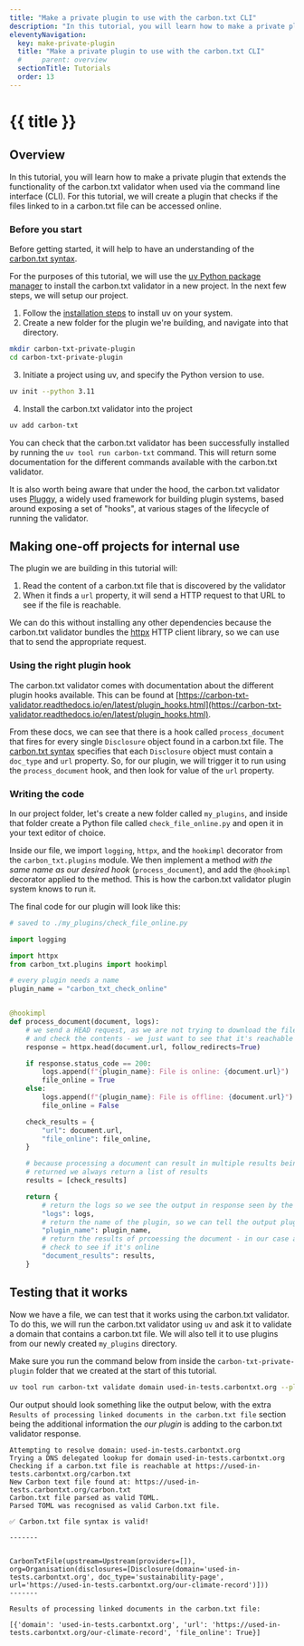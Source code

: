 ```yaml
---
title: "Make a private plugin to use with the carbon.txt CLI"
description: "In this tutorial, you will learn how to make a private plugin that can be used with the carbon.txt CLI."
eleventyNavigation:
  key: make-private-plugin
  title: "Make a private plugin to use with the carbon.txt CLI"
  #     parent: overview
  sectionTitle: Tutorials
  order: 13
---
```


# {{ title }}

## Overview

In this tutorial, you will learn how to make a private plugin that extends the functionality of the carbon.txt validator when used via the command line interface (CLI). For this tutorial, we will create a plugin that checks if the files linked to in a carbon.txt file can be accessed online.

### Before you start

Before getting started, it will help to have an understanding of the [carbon.txt syntax](https://carbontxt.org/syntax).

For the purposes of this tutorial, we will use the [uv Python package manager](https://docs.astral.sh/uv/) to install the carbon.txt validator in a new project. In the next few steps, we will setup our project.

1. Follow the [installation steps](https://docs.astral.sh/uv/getting-started/installation/) to install uv on your system.
2. Create a new folder for the plugin we're building, and navigate into that directory.

```bash
mkdir carbon-txt-private-plugin
cd carbon-txt-private-plugin
```

3. Initiate a project using uv, and specify the Python version to use.

```bash
uv init --python 3.11
```

4. Install the carbon.txt validator into the project

```bash
uv add carbon-txt
```

You can check that the carbon.txt validator has been successfully installed by running the `uv tool run carbon-txt` command. This will return some documentation for the different commands available with the carbon.txt validator.

It is also worth being aware that under the hood, the carbon.txt validator uses [Pluggy](https://pluggy.readthedocs.io/), a widely used framework for building plugin systems, based around exposing a set of "hooks", at various stages of the lifecycle of running the validator.

## Making one-off projects for internal use

The plugin we are building in this tutorial will:

1. Read the content of a carbon.txt file that is discovered by the validator
2. When it finds a `url` property, it will send a HTTP request to that URL to see if the file is reachable.

We can do this without installing any other dependencies because the carbon.txt validator bundles the [httpx](https://www.python-httpx.org/) HTTP client library, so we can use that to send the appropriate request.

### Using the right plugin hook

The carbon.txt validator comes with documentation about the different plugin hooks available. This can be found at [https://carbon-txt-validator.readthedocs.io/en/latest/plugin_hooks.html](https://carbon-txt-validator.readthedocs.io/en/latest/plugin_hooks.html).

From these docs, we can see that there is a hook called `process_document` that fires for every single `Disclosure` object found in a carbon.txt file. The [carbon.txt syntax](https://carbontxt.org/syntax) specifies that each `Disclosure` object must contain a `doc_type` and `url` property. So, for our plugin, we will trigger it to run using the `process_document` hook, and then look for value of the `url` property.

### Writing the code

In our project folder, let's create a new folder called `my_plugins`, and inside that folder create a Python file called `check_file_online.py` and open it in your text editor of choice.

Inside our file, we import `logging`, `httpx`, and the `hookimpl` decorator from the `carbon_txt.plugins` module. We then implement a method _with the same name as our desired hook_ (`process_document`), and add the `@hookimpl` decorator applied to the method. This is how the carbon.txt validator plugin system knows to run it.

The final code for our plugin will look like this:

```python
# saved to ./my_plugins/check_file_online.py

import logging

import httpx
from carbon_txt.plugins import hookimpl

# every plugin needs a name
plugin_name = "carbon_txt_check_online"


@hookimpl
def process_document(document, logs):
    # we send a HEAD request, as we are not trying to download the file.
    # and check the contents - we just want to see that it's reachable
    response = httpx.head(document.url, follow_redirects=True)

    if response.status_code == 200:
        logs.append(f"{plugin_name}: File is online: {document.url}")
        file_online = True
    else:
        logs.append(f"{plugin_name}: File is offline: {document.url}")
        file_online = False

    check_results = {
        "url": document.url,
        "file_online": file_online,
    }

    # because processing a document can result in multiple results being
    # returned we always return a list of results
    results = [check_results]

    return {
        # return the logs so we see the output in response seen by the user
        "logs": logs,
        # return the name of the plugin, so we can tell the output plugins apart
        "plugin_name": plugin_name,
        # return the results of prcoessing the document - in our case a
        # check to see if it's online
        "document_results": results,
    }


```

## Testing that it works

Now we have a file, we can test that it works using the carbon.txt validator. To do this, we will run the carbon.txt validator using `uv` and ask it to validate a domain that contains a carbon.txt file. We will also tell it to use plugins from our newly created `my_plugins` directory.

Make sure you run the command below from inside the `carbon-txt-private-plugin` folder that we created at the start of this tutorial.

```bash
uv tool run carbon-txt validate domain used-in-tests.carbontxt.org --plugins-dir my_plugins/
```

Our output should look something like the output below, with the extra `Results of processing linked documents in the carbon.txt file` section being the additional information the _our plugin_ is adding to the carbon.txt validator response.

```
Attempting to resolve domain: used-in-tests.carbontxt.org
Trying a DNS delegated lookup for domain used-in-tests.carbontxt.org
Checking if a carbon.txt file is reachable at https://used-in-tests.carbontxt.org/carbon.txt
New Carbon text file found at: https://used-in-tests.carbontxt.org/carbon.txt
Carbon.txt file parsed as valid TOML.
Parsed TOML was recognised as valid Carbon.txt file.

✅ Carbon.txt file syntax is valid!

-------


CarbonTxtFile(upstream=Upstream(providers=[]), org=Organisation(disclosures=[Disclosure(domain='used-in-tests.carbontxt.org', doc_type='sustainability-page', url='https://used-in-tests.carbontxt.org/our-climate-record')]))
-------

Results of processing linked documents in the carbon.txt file:

[{'domain': 'used-in-tests.carbontxt.org', 'url': 'https://used-in-tests.carbontxt.org/our-climate-record', 'file_online': True}]
```
